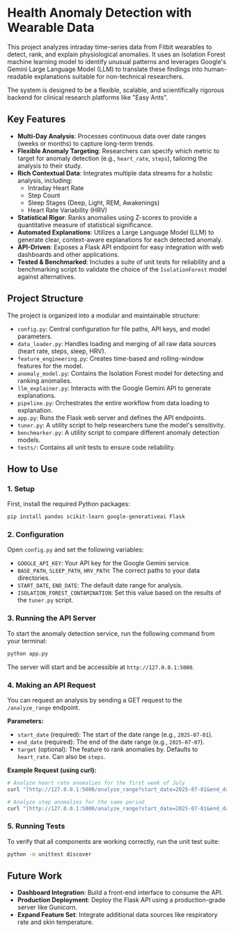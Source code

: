 # Health Anomaly Detection with Wearable Data

This project analyzes intraday time-series data from Fitbit wearables to detect, rank, and explain physiological anomalies. It uses an Isolation Forest machine learning model to identify unusual patterns and leverages Google's Gemini Large Language Model (LLM) to translate these findings into human-readable explanations suitable for non-technical researchers.

The system is designed to be a flexible, scalable, and scientifically rigorous backend for clinical research platforms like "Easy Ants".

## Key Features

- **Multi-Day Analysis**: Processes continuous data over date ranges (weeks or months) to capture long-term trends.
- **Flexible Anomaly Targeting**: Researchers can specify which metric to target for anomaly detection (e.g., `heart_rate`, `steps`), tailoring the analysis to their study.
- **Rich Contextual Data**: Integrates multiple data streams for a holistic analysis, including:
    - Intraday Heart Rate
    - Step Count
    - Sleep Stages (Deep, Light, REM, Awakenings)
    - Heart Rate Variability (HRV)
- **Statistical Rigor**: Ranks anomalies using Z-scores to provide a quantitative measure of statistical significance.
- **Automated Explanations**: Utilizes a Large Language Model (LLM) to generate clear, context-aware explanations for each detected anomaly.
- **API-Driven**: Exposes a Flask API endpoint for easy integration with web dashboards and other applications.
- **Tested & Benchmarked**: Includes a suite of unit tests for reliability and a benchmarking script to validate the choice of the `IsolationForest` model against alternatives.

## Project Structure

The project is organized into a modular and maintainable structure:

-   `config.py`: Central configuration for file paths, API keys, and model parameters.
-   `data_loader.py`: Handles loading and merging of all raw data sources (heart rate, steps, sleep, HRV).
-   `feature_engineering.py`: Creates time-based and rolling-window features for the model.
-   `anomaly_model.py`: Contains the Isolation Forest model for detecting and ranking anomalies.
-   `llm_explainer.py`: Interacts with the Google Gemini API to generate explanations.
-   `pipeline.py`: Orchestrates the entire workflow from data loading to explanation.
-   `app.py`: Runs the Flask web server and defines the API endpoints.
-   `tuner.py`: A utility script to help researchers tune the model's sensitivity.
-   `benchmarker.py`: A utility script to compare different anomaly detection models.
-   `tests/`: Contains all unit tests to ensure code reliability.

## How to Use

### 1. Setup

First, install the required Python packages:

```bash
pip install pandas scikit-learn google-generativeai Flask
```

### 2. Configuration

Open `config.py` and set the following variables:
-   `GOOGLE_API_KEY`: Your API key for the Google Gemini service.
-   `BASE_PATH`, `SLEEP_PATH`, `HRV_PATH`: The correct paths to your data directories.
-   `START_DATE`, `END_DATE`: The default date range for analysis.
-   `ISOLATION_FOREST_CONTAMINATION`: Set this value based on the results of the `tuner.py` script.

### 3. Running the API Server

To start the anomaly detection service, run the following command from your terminal:

```bash
python app.py
```
The server will start and be accessible at `http://127.0.0.1:5000`.

### 4. Making an API Request

You can request an analysis by sending a GET request to the `/analyze_range` endpoint.

**Parameters:**
-   `start_date` (required): The start of the date range (e.g., `2025-07-01`).
-   `end_date` (required): The end of the date range (e.g., `2025-07-07`).
-   `target` (optional): The feature to rank anomalies by. Defaults to `heart_rate`. Can also be `steps`.

**Example Request (using curl):**
```bash
# Analyze heart rate anomalies for the first week of July
curl "[http://127.0.0.1:5000/analyze_range?start_date=2025-07-01&end_date=2025-07-07&target=heart_rate](http://127.0.0.1:5000/analyze_range?start_date=2025-07-01&end_date=2025-07-07&target=heart_rate)"

# Analyze step anomalies for the same period
curl "[http://127.0.0.1:5000/analyze_range?start_date=2025-07-01&end_date=2025-07-07&target=steps](http://127.0.0.1:5000/analyze_range?start_date=2025-07-01&end_date=2025-07-07&target=steps)"
```

### 5. Running Tests

To verify that all components are working correctly, run the unit test suite:

```bash
python -m unittest discover
```

## Future Work

-   **Dashboard Integration**: Build a front-end interface to consume the API.
-   **Production Deployment**: Deploy the Flask API using a production-grade server like Gunicorn.
-   **Expand Feature Set**: Integrate additional data sources like respiratory rate and skin temperature.